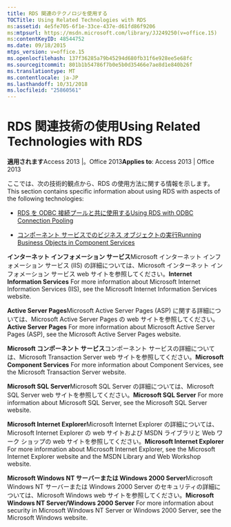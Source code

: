 ```yaml
---
title: RDS 関連のテクノロジを使用する
TOCTitle: Using Related Technologies with RDS
ms:assetid: 4e5fe705-6f1e-33ce-437e-d61fd86f9206
ms:mtpsurl: https://msdn.microsoft.com/library/JJ249250(v=office.15)
ms:contentKeyID: 48544752
ms.date: 09/18/2015
mtps_version: v=office.15
ms.openlocfilehash: 137f36285a79b45294d680fb31f6e928ee5e68fc
ms.sourcegitcommit: 801b1b54786f7b0e5b0d35466e7ae8d1e840b26f
ms.translationtype: MT
ms.contentlocale: ja-JP
ms.lasthandoff: 10/31/2018
ms.locfileid: "25860561"
---
```

# <a name="using-related-technologies-with-rds"></a><span data-ttu-id="b095a-102">RDS 関連技術の使用</span><span class="sxs-lookup"><span data-stu-id="b095a-102">Using Related Technologies with RDS</span></span>

<span data-ttu-id="b095a-103">**適用されます**Access 2013 |。Office 2013</span><span class="sxs-lookup"><span data-stu-id="b095a-103">**Applies to**: Access 2013 | Office 2013</span></span>

<span data-ttu-id="b095a-104">ここでは、次の技術的観点から、RDS の使用方法に関する情報を示します。</span><span class="sxs-lookup"><span data-stu-id="b095a-104">This section contains specific information about using RDS with aspects of the following technologies:</span></span>

- [<span data-ttu-id="b095a-105">RDS を ODBC 接続プールと共に使用する</span><span class="sxs-lookup"><span data-stu-id="b095a-105">Using RDS with ODBC Connection Pooling</span></span>](using-rds-with-odbc-connection-pooling.md)

- [<span data-ttu-id="b095a-106">コンポーネント サービスでのビジネス オブジェクトの実行</span><span class="sxs-lookup"><span data-stu-id="b095a-106">Running Business Objects in Component Services</span></span>](running-business-objects-in-component-services.md)

<span data-ttu-id="b095a-107">**インターネット インフォメーション サービス**Microsoft インターネット インフォメーション サービス (IIS) の詳細については、Microsoft インターネット インフォメーション サービス web サイトを参照してください。</span><span class="sxs-lookup"><span data-stu-id="b095a-107">**Internet Information Services** For more information about Microsoft Internet Information Services (IIS), see the Microsoft Internet Information Services website.</span></span>

<span data-ttu-id="b095a-108">**Active Server Pages**Microsoft Active Server Pages (ASP) に関する詳細については、Microsoft Active Server Pages の web サイトを参照してください。</span><span class="sxs-lookup"><span data-stu-id="b095a-108">**Active Server Pages** For more information about Microsoft Active Server Pages (ASP), see the Microsoft Active Server Pages website.</span></span>

<span data-ttu-id="b095a-109">**Microsoft コンポーネント サービス**コンポーネント サービスの詳細については、Microsoft Transaction Server web サイトを参照してください。</span><span class="sxs-lookup"><span data-stu-id="b095a-109">**Microsoft Component Services** For more information about Component Services, see the Microsoft Transaction Server website.</span></span>

<span data-ttu-id="b095a-110">**Microsoft SQL Server**Microsoft SQL Server の詳細については、Microsoft SQL Server web サイトを参照してください。</span><span class="sxs-lookup"><span data-stu-id="b095a-110">**Microsoft SQL Server** For more information about Microsoft SQL Server, see the Microsoft SQL Server website.</span></span>

<span data-ttu-id="b095a-111">**Microsoft Internet Explorer**Microsoft Internet Explorer の詳細については、Microsoft Internet Explorer の web サイトおよび MSDN ライブラリと Web ワーク ショップの web サイトを参照してください。</span><span class="sxs-lookup"><span data-stu-id="b095a-111">**Microsoft Internet Explorer** For more information about Microsoft Internet Explorer, see the Microsoft Internet Explorer website and the MSDN Library and Web Workshop website.</span></span>

<span data-ttu-id="b095a-112">**Microsoft Windows NT サーバーまたは Windows 2000 Server**Microsoft Windows NT サーバーまたは Windows 2000 Server のセキュリティの詳細については、Microsoft Windows web サイトを参照してください。</span><span class="sxs-lookup"><span data-stu-id="b095a-112">**Microsoft Windows NT Server/Windows 2000 Server** For more information about security in Microsoft Windows NT Server or Windows 2000 Server, see the Microsoft Windows website.</span></span>

